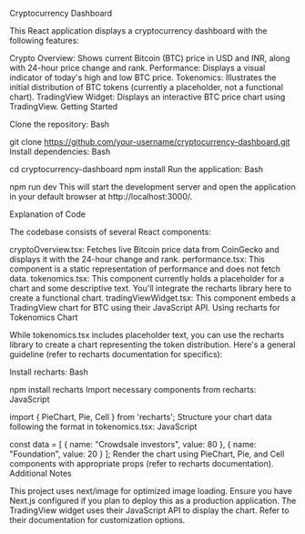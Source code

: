 Cryptocurrency Dashboard

This React application displays a cryptocurrency dashboard with the following features:

Crypto Overview: Shows current Bitcoin (BTC) price in USD and INR, along with 24-hour price change and rank.
Performance: Displays a visual indicator of today's high and low BTC price.
Tokenomics: Illustrates the initial distribution of BTC tokens (currently a placeholder, not a functional chart).
TradingView Widget: Displays an interactive BTC price chart using TradingView.
Getting Started

Clone the repository:
Bash

git clone https://github.com/your-username/cryptocurrency-dashboard.git
Install dependencies:
Bash

cd cryptocurrency-dashboard
npm install
Run the application:
Bash

npm run dev
This will start the development server and open the application in your default browser at http://localhost:3000/.

Explanation of Code

The codebase consists of several React components:

cryptoOverview.tsx: Fetches live Bitcoin price data from CoinGecko and displays it with the 24-hour change and rank.
performance.tsx: This component is a static representation of performance and does not fetch data.
tokenomics.tsx: This component currently holds a placeholder for a chart and some descriptive text. You'll integrate the recharts library here to create a functional chart.
tradingViewWidget.tsx: This component embeds a TradingView chart for BTC using their JavaScript API.
Using recharts for Tokenomics Chart

While tokenomics.tsx includes placeholder text, you can use the recharts library to create a chart representing the token distribution. Here's a general guideline (refer to recharts documentation for specifics):

Install recharts:
Bash

npm install recharts
Import necessary components from recharts:
JavaScript

import { PieChart, Pie, Cell } from 'recharts';
Structure your chart data following the format in tokenomics.tsx:
JavaScript

const data = [
    { name: "Crowdsale investors", value: 80 },
    { name: "Foundation", value: 20 }
];
Render the chart using PieChart, Pie, and Cell components with appropriate props (refer to recharts documentation).
Additional Notes

This project uses next/image for optimized image loading. Ensure you have Next.js configured if you plan to deploy this as a production application.
The TradingView widget uses their JavaScript API to display the chart. Refer to their documentation for customization options.
